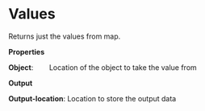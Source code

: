# Values

Returns just the values from map.

 **Properties**
 

**Object**:        Location of the object to take the value from

 **Output**
 

**Output-location**: Location to store the output data